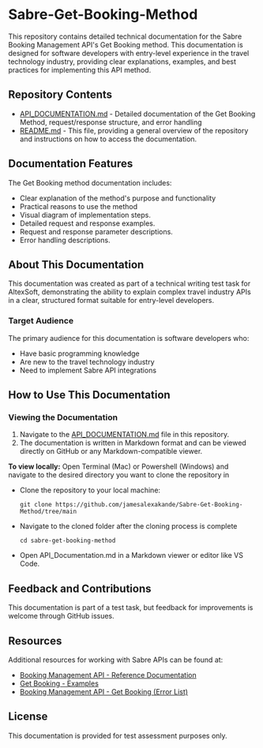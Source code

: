 # Sabre-Get-Booking-Method
This repository contains detailed technical documentation for the Sabre Booking Management API's Get Booking method. This documentation is designed for software developers with entry-level experience in the travel technology industry, providing clear explanations, examples, and best practices for implementing this API method.

## Repository Contents
- [API_DOCUMENTATION.md](API_DOCUMENTATION.md) - Detailed documentation of the Get Booking Method, request/response structure, and error handling
- [README.md](README.md) - This file, providing a general overview of the repository and instructions on how to access the documentation.

## Documentation Features

The Get Booking method documentation includes:

- Clear explanation of the method's purpose and functionality
- Practical reasons to use the method
- Visual diagram of implementation steps.
- Detailed request and response examples.
- Request and response parameter descriptions.
- Error handling descriptions.

## About This Documentation

This documentation was created as part of a technical writing test task for AltexSoft, demonstrating the ability to explain complex travel industry APIs in a clear, structured format suitable for entry-level developers.

### Target Audience

The primary audience for this documentation is software developers who:
- Have basic programming knowledge
- Are new to the travel technology industry
- Need to implement Sabre API integrations

## How to Use This Documentation
### Viewing the Documentation
1. Navigate to the [API_DOCUMENTATION.md](API_DOCUMENTATION.md) file in this repository.
2. The documentation is written in Markdown format and can be viewed directly on GitHub or any Markdown-compatible viewer.

**To view locally:**
Open Terminal (Mac) or Powershell (Windows) and navigate to the desired directory you want to clone the repository in 

- Clone the repository to your local machine:

  `git clone https://github.com/jamesalexakande/Sabre-Get-Booking-Method/tree/main`

- Navigate to the cloned folder after the cloning process is complete 

  `cd sabre-get-booking-method`

- Open API_Documentation.md in a Markdown viewer or editor like VS Code.

## Feedback and Contributions

This documentation is part of a test task, but feedback for improvements is welcome through GitHub issues.

## Resources
Additional resources for working with Sabre APIs can be found at:
- [Booking Management API - Reference Documentation](https://developer.sabre.com/docs/rest_apis/trip/orders/booking_management/reference-documentation)
- [Get Booking - Examples](https://developer.sabre.com/get-booking-examples)
- [Booking Management API - Get Booking (Error List)](https://developer.sabre.com/docs/rest_apis/trip/orders/booking_management/help?page=get-booking-error-list)

## License
This documentation is provided for test assessment purposes only.
